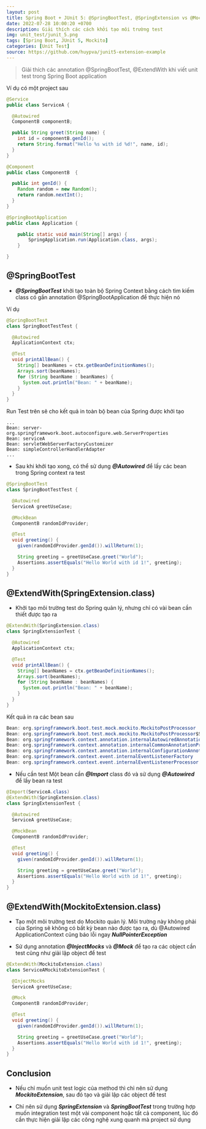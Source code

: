 ```yaml
---
layout: post
title: Spring Boot + JUnit 5: @SpringBootTest, @SpringExtension vs @MockitoExtension
date: 2022-07-28 10:00:20 +0700
description: Giải thích các cách khởi tạo môi trường test
img: unit_test/junit_5.png
tags: [Spring Boot, JUnit 5, Mockito]
categories: [Unit Test]
source: https://github.com/huypva/junit5-extension-example
---
```


> Giải thích các annotation @SpringBootTest, @ExtendWith khi viết unit test trong Spring Boot application

Ví dụ có một project sau
```java
@Service
public class ServiceA {

  @Autowired
  ComponentB componentB;

  public String greet(String name) {
    int id = componentB.genId();
    return String.format("Hello %s with id %d!", name, id);
  }
}

@Component
public class ComponentB  {

  public int genId() {
    Random random = new Random();
    return random.nextInt();
  }
}

@SpringBootApplication
public class Application {

	public static void main(String[] args) {
		SpringApplication.run(Application.class, args);
	}

}
```

## @SpringBootTest

- ***@SpringBootTest*** khởi tạo toàn bộ Spring Context bằng cách tìm kiếm class có gắn annotation @SpringBootApplication để thực hiện nó

Ví dụ
```java
@SpringBootTest
class SpringBootTestTest {

  @Autowired
  ApplicationContext ctx;

  @Test
  void printAllBean() {
    String[] beanNames = ctx.getBeanDefinitionNames();
    Arrays.sort(beanNames);
    for (String beanName : beanNames) {
      System.out.println("Bean: " + beanName);
    }
  }
}
```

Run Test trên sẽ cho kết quả in toàn bộ bean của Spring được khởi tạo  
```
...
Bean: server-org.springframework.boot.autoconfigure.web.ServerProperties
Bean: serviceA
Bean: servletWebServerFactoryCustomizer
Bean: simpleControllerHandlerAdapter
...
```

- Sau khi khởi tạo xong, có thể sử dụng ***@Autowired*** để lấy các bean trong Spring context ra test

```java
@SpringBootTest
class SpringBootTestTest {

  @Autowired
  ServiceA greetUseCase;

  @MockBean
  ComponentB randomIdProvider;

  @Test
  void greeting() {
    given(randomIdProvider.genId()).willReturn(1);

    String greeting = greetUseCase.greet("World");
    Assertions.assertEquals("Hello World with id 1!", greeting);
  }
}
```

## @ExtendWith(SpringExtension.class)

- Khởi tạo môi trường test do Spring quản lý, nhưng chỉ có vài bean cần thiết được tạo ra

```java
@ExtendWith(SpringExtension.class)
class SpringExtensionTest {

  @Autowired
  ApplicationContext ctx;

  @Test
  void printAllBean() {
    String[] beanNames = ctx.getBeanDefinitionNames();
    Arrays.sort(beanNames);
    for (String beanName : beanNames) {
      System.out.println("Bean: " + beanName);
    }
  }
}
```

Kết quả in ra các bean sau
```java
Bean: org.springframework.boot.test.mock.mockito.MockitoPostProcessor
Bean: org.springframework.boot.test.mock.mockito.MockitoPostProcessor$SpyPostProcessor
Bean: org.springframework.context.annotation.internalAutowiredAnnotationProcessor
Bean: org.springframework.context.annotation.internalCommonAnnotationProcessor
Bean: org.springframework.context.annotation.internalConfigurationAnnotationProcessor
Bean: org.springframework.context.event.internalEventListenerFactory
Bean: org.springframework.context.event.internalEventListenerProcessor
``` 

- Nếu cần test Một bean cần ***@Import*** class đó và sử dụng ***@Autowired*** để lấy bean ra test

```java
@Import(ServiceA.class)
@ExtendWith(SpringExtension.class)
class SpringExtensionTest {

  @Autowired
  ServiceA greetUseCase;

  @MockBean
  ComponentB randomIdProvider;

  @Test
  void greeting() {
    given(randomIdProvider.genId()).willReturn(1);

    String greeting = greetUseCase.greet("World");
    Assertions.assertEquals("Hello World with id 1!", greeting);
  }
}
```

## @ExtendWith(MockitoExtension.class)
- Tạo một môi trường test do Mockito quản lý. Môi trường này không phải của Spring sẽ không có bất kỳ bean nào được tạo ra, dù @Autowired ApplicationContext cũng báo lỗi ngay ***NullPointerException***  

- Sử dụng annotation ***@InjectMocks*** và ***@Mock*** để tạo ra các object cần test cũng như giải lập object để test

```java
@ExtendWith(MockitoExtension.class)
class ServiceAMockitoExtensionTest {

  @InjectMocks
  ServiceA greetUseCase;

  @Mock
  ComponentB randomIdProvider;

  @Test
  void greeting() {
    given(randomIdProvider.genId()).willReturn(1);

    String greeting = greetUseCase.greet("World");
    Assertions.assertEquals("Hello World with id 1!", greeting);
  }
}
```

## Conclusion

- Nếu chỉ muốn unit test logic của method thì chỉ nên sử dụng ***MockitoExtension***, sau đó tạo và giải lập các object để test

- Chỉ nên sử dụng ***SpringExtension*** và ***SpringBootTest*** trong trường hợp muốn integration test một vài component hoặc tất cả component, lúc đó cần thực hiện giải lập các công nghệ xung quanh mà project sử dụng